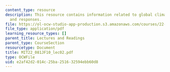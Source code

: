 ```yaml
---
content_type: resource
description: This resource contains information related to global climate change issues
  and responses.
file: https://ol-ocw-studio-app-production.s3.amazonaws.com/courses/22-081j-introduction-to-sustainable-energy-fall-2010/e2af42d2014c25ba251632594ebb60d8_MIT22_081JF10_lec02.pdf
file_type: application/pdf
learning_resource_types: []
parent_title: Lectures and Readings
parent_type: CourseSection
resourcetype: Document
title: MIT22_081JF10_lec02.pdf
type: OCWFile
uid: e2af42d2-014c-25ba-2516-32594ebb60d8
---
```

